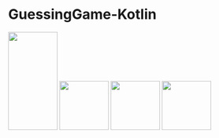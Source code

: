 # GuessingGame-Kotlin


<img src="https://user-images.githubusercontent.com/80210946/202585520-407dbe86-0021-462a-a7c2-9f561222b851.jpg" width="100" height="200">
<img src="https://user-images.githubusercontent.com/80210946/202585554-0fee2334-457c-477f-ab1d-1de08deab330.jpg" width="100" height="100">

<img src="https://user-images.githubusercontent.com/80210946/202585572-3fbabc1b-ae43-45b1-ae3c-39b9ceee8fa3.jpg" width="100" height="100">

<img src="https://user-images.githubusercontent.com/80210946/202585604-204394c0-ad73-470e-a2f8-3cb1bc2a8540.jpg" width="100" height="100">
